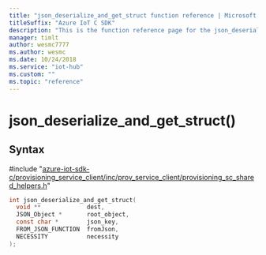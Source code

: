 ```yaml
---                             
title: "json_deserialize_and_get_struct function reference | Microsoft Docs" 
titleSuffix: "Azure IoT C SDK"            
description: "This is the function reference page for the json_deserialize_and_get_struct() function in the Azure IoT C SDK. This SDK is used with Azure IoT Hub and Azure IoT Hub Device Provisioning Service"            
manager: timlt                 
author: wesmc7777              
ms.author: wesmc               
ms.date: 10/24/2018                    
ms.service: "iot-hub"             
ms.custom: ""                
ms.topic: "reference"        
---                            
```


# json_deserialize_and_get_struct()

## Syntax

\#include "[azure-iot-sdk-c/provisioning_service_client/inc/prov_service_client/provisioning_sc_shared_helpers.h](../provisioning-sc-shared-helpers-h.md)"  
```C
int json_deserialize_and_get_struct(
  void **             dest,
  JSON_Object *       root_object,
  const char *        json_key,
  FROM_JSON_FUNCTION  fromJson,
  NECESSITY           necessity
);
```

